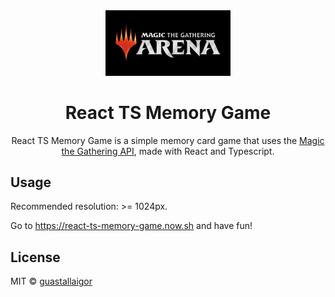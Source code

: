 <div align="center">
  <img src="./src/logo.jpg" width="200px">
  <h1>React TS Memory Game</h1>
</div>

<p align="center">
  React TS Memory Game is a simple memory card game that uses the <a href="https://docs.magicthegathering.io" target="_blank">Magic the Gathering API</a>, made with React and Typescript.
</p>

## Usage

Recommended resolution: >= 1024px.

Go to https://react-ts-memory-game.now.sh and have fun!

## License

MIT © [guastallaigor](https://github.com/guastallaigor/react-ts-memory-game/blob/master/LICENSE)
